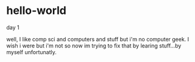 # hello-world
day 1

well, I like comp sci and computers and stuff but i'm no computer geek. 
I wish i were but i'm not so now im trying to fix that by learing stuff...by myself unfortunatly. 
